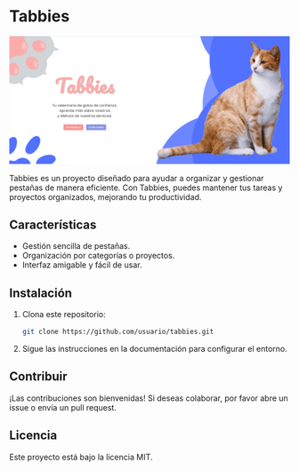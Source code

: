 # Tabbies
![Tabbies Banner](assets/intro.png)

Tabbies es un proyecto diseñado para ayudar a organizar y gestionar pestañas de manera eficiente. Con Tabbies, puedes mantener tus tareas y proyectos organizados, mejorando tu productividad.

## Características

- Gestión sencilla de pestañas.
- Organización por categorías o proyectos.
- Interfaz amigable y fácil de usar.

## Instalación

1. Clona este repositorio:  
    ```bash
    git clone https://github.com/usuario/tabbies.git
    ```
2. Sigue las instrucciones en la documentación para configurar el entorno.

## Contribuir

¡Las contribuciones son bienvenidas! Si deseas colaborar, por favor abre un issue o envía un pull request.

## Licencia

Este proyecto está bajo la licencia MIT.